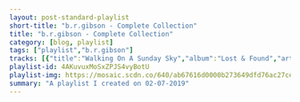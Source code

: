 ```yaml
---
layout: post-standard-playlist
short-title: "b.r.gibson - Complete Collection"
title: "b.r.gibson - Complete Collection"
category: [blog, playlist]
tags: ["playlist","b.r.gibson"]
tracks: [{"title":"Walking On A Sunday Sky","album":"Lost & Found","artists":"b.r.gibson"},{"title":"For A Dream","album":"Lost & Found","artists":"b.r.gibson"},{"title":"Together","album":"Lost & Found","artists":"b.r.gibson"},{"title":"Racing Daydreams","album":"Lost & Found","artists":"b.r.gibson"},{"title":"Intermission","album":"Lost & Found","artists":"b.r.gibson"},{"title":"And Days Go By","album":"Lost & Found","artists":"b.r.gibson"},{"title":"The Things We Take For Granted","album":"Lost & Found","artists":"b.r.gibson"},{"title":"Undertow, the Broken Fjord","album":"Arms","artists":"b.r.gibson"},{"title":"Is That Luck?","album":"Arms","artists":"b.r.gibson"},{"title":"Be Still and Let Me In","album":"Arms","artists":"b.r.gibson"},{"title":"La La La La La","album":"Arms","artists":"b.r.gibson"},{"title":"Bird's Broken Wing","album":"Arms","artists":"b.r.gibson"},{"title":"We Were the Guessers","album":"Arms","artists":"b.r.gibson"},{"title":"Dance All Night","album":"Arms","artists":"b.r.gibson"},{"title":"Endless End","album":"Arms","artists":"b.r.gibson"},{"title":"Put Your Arms Around Me","album":"Arms","artists":"b.r.gibson"},{"title":"Growing Leaves","album":"Victory Garden","artists":"b.r.gibson"},{"title":"Buzzing With Life","album":"Victory Garden","artists":"b.r.gibson"},{"title":"Heavy Rain","album":"Victory Garden","artists":"b.r.gibson"},{"title":"Warming Sun","album":"Victory Garden","artists":"b.r.gibson"},{"title":"Sunset","album":"Victory Garden","artists":"b.r.gibson"},{"title":"Towering","album":"Glass","artists":"b.r.gibson"},{"title":"Dark","album":"Glass","artists":"b.r.gibson"},{"title":"Broken","album":"Glass","artists":"b.r.gibson"},{"title":"Crumbling","album":"Glass","artists":"b.r.gibson"},{"title":"Sublime","album":"Glass","artists":"b.r.gibson"},{"title":"Float","album":"Sway","artists":"b.r.gibson"},{"title":"Drag","album":"Sway","artists":"b.r.gibson"},{"title":"Toss","album":"Sway","artists":"b.r.gibson"},{"title":"Pitch","album":"Sway","artists":"b.r.gibson"},{"title":"Drift","album":"Sway","artists":"b.r.gibson"},{"title":"Sway","album":"Sway","artists":"b.r.gibson"},{"title":"Digging","album":"The Gemstone Sessions","artists":"b.r.gibson"},{"title":"Hollowing","album":"The Gemstone Sessions","artists":"b.r.gibson"},{"title":"Tunneling","album":"The Gemstone Sessions","artists":"b.r.gibson"},{"title":"Hammering","album":"The Gemstone Sessions","artists":"b.r.gibson"},{"title":"Inspecting","album":"The Gemstone Sessions","artists":"b.r.gibson"},{"title":"Celebrating","album":"The Gemstone Sessions","artists":"b.r.gibson"},{"title":"Relaxing Stream","album":"Byzantine Tales","artists":"b.r.gibson"},{"title":"Happy Mountain","album":"Byzantine Tales","artists":"b.r.gibson"},{"title":"Bustling Cavern","album":"Byzantine Tales","artists":"b.r.gibson"},{"title":"Royal Harvest","album":"Byzantine Tales","artists":"b.r.gibson"},{"title":"The Grand Marketplace","album":"Byzantine Tales","artists":"b.r.gibson"},{"title":"Flowering Meadow","album":"Byzantine Tales","artists":"b.r.gibson"},{"title":"Meadowlark's Song","album":"Byzantine Tales","artists":"b.r.gibson"},{"title":"Minstrel's Tale","album":"Byzantine Tales","artists":"b.r.gibson"},{"title":"Shifting Desert","album":"Byzantine Tales","artists":"b.r.gibson"},{"title":"Happy Mountain (Reprise)","album":"Byzantine Tales","artists":"b.r.gibson"},{"title":"Let's Play","album":"Let's Play","artists":"b.r.gibson"},{"title":"Breakfast With the Monkeys","album":"Let's Play","artists":"b.r.gibson"},{"title":"Intermission","album":"Let's Play","artists":"b.r.gibson"},{"title":"Treetop Bonanza Extravaganza","album":"Let's Play","artists":"b.r.gibson"},{"title":"Goodbyes","album":"Let's Play","artists":"b.r.gibson"},{"title":"The Ride Home","album":"Let's Play","artists":"b.r.gibson"},{"title":"Death By Dinosaur Ninjas","album":"J.R.","artists":"b.r.gibson"},{"title":"Death By Conga","album":"J.R.","artists":"b.r.gibson"},{"title":"Death By Counting Sheep","album":"J.R.","artists":"b.r.gibson"},{"title":"Death By Sea Monsters","album":"J.R.","artists":"b.r.gibson"},{"title":"Death By Toads","album":"J.R.","artists":"b.r.gibson"},{"title":"Death By Credits","album":"J.R.","artists":"b.r.gibson"},{"title":"The Chase","album":"A Winter's Tale","artists":"b.r.gibson"},{"title":"A Walk In The Sun","album":"A Winter's Tale","artists":"b.r.gibson"},{"title":"Mountain Song","album":"A Winter's Tale","artists":"b.r.gibson"},{"title":"Through The Pines","album":"A Winter's Tale","artists":"b.r.gibson"},{"title":"Fields Of Snowmen","album":"A Winter's Tale","artists":"b.r.gibson"},{"title":"A Cabin Full Of Books","album":"A Winter's Tale","artists":"b.r.gibson"},{"title":"US-231","album":"Roads","artists":"b.r.gibson"},{"title":"IN-45","album":"Roads","artists":"b.r.gibson"},{"title":"Rte. 66","album":"Roads","artists":"b.r.gibson"},{"title":"CA-1","album":"Roads","artists":"b.r.gibson"},{"title":"Main St.","album":"Roads","artists":"b.r.gibson"},{"title":"A134","album":"Roads","artists":"b.r.gibson"},{"title":"A New City","album":"An Adventure In Space","artists":"b.r.gibson"},{"title":"Prepare For Launch","album":"An Adventure In Space","artists":"b.r.gibson"},{"title":"No Sleep In Space","album":"An Adventure In Space","artists":"b.r.gibson"},{"title":"Reunion","album":"An Adventure In Space","artists":"b.r.gibson"},{"title":"The Arrival","album":"An Adventure In Space","artists":"b.r.gibson"},{"title":"No Escape","album":"An Adventure In Space","artists":"b.r.gibson"},{"title":"Lost And Alone","album":"An Adventure In Space","artists":"b.r.gibson"},{"title":"Rebuilding","album":"An Adventure In Space","artists":"b.r.gibson"},{"title":"The Lullaby","album":"An Adventure In Space","artists":"b.r.gibson"},{"title":"Meadow","album":"The Nature Sessions","artists":"b.r.gibson"},{"title":"Mountain","album":"The Nature Sessions","artists":"b.r.gibson"},{"title":"Woodland One","album":"The Nature Sessions","artists":"b.r.gibson"},{"title":"Caves","album":"The Nature Sessions","artists":"b.r.gibson"},{"title":"Woodland Two","album":"The Nature Sessions","artists":"b.r.gibson"},{"title":"Waves","album":"The Nature Sessions","artists":"b.r.gibson"},{"title":"Marshes","album":"The Nature Sessions","artists":"b.r.gibson"},{"title":"On the Coast of Massachusetts","album":"For Dad","artists":"b.r.gibson"},{"title":"Mega-Bugs at the Yorkshire Museum","album":"For Dad","artists":"b.r.gibson"},{"title":"Summertime","album":"For Dad","artists":"b.r.gibson"},{"title":"In Train","album":"For Dad","artists":"b.r.gibson"}]
playlist-id: 4AKuvuxMoSxZPJS4vyBotU
playlist-img: https://mosaic.scdn.co/640/ab67616d0000b273649dfd76ac27ce85cba21445ab67616d0000b273a9e4d9f888128427a116a7f9ab67616d0000b273ad157aad2da8f952bc489656ab67616d0000b273bfd9b2fcc69e3aa900cc4f6a
summary: "A playlist I created on 02-07-2019"
---
```


